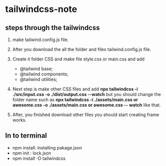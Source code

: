 # tailwindcss-note

## steps through the tailwindcss

1. make tailwind.config.js file.

2. After you download the all the folder and files tailwind.config.js file.

3. Create it folder CSS and make file style.css or main.css and add 

   - @tailwind base;
   - @tailwind components;
   - @tailwind utilities;

4. Next step is make other CSS files and add **npx tailwindcss -i ./src/input.css -o ./dist/output.css --watch** but you should change the folder name such as **npx tailwindcss -i ./assets/main.css or awesome.css -o ./assets/main.css or awesome.css -- watch** like that. 

5. After, you finished download other files you should start creating frame works. 


## In to terminal

- npm install: installing pakage.json
- npm init : lock.json
- npm install -D tailwindcss